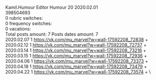 Kamil.Humour	Editor Humour 20 2020.02.01\
398504693\
0 rubric switches:\
0 frequency switches:\
0 vacations:\
Total posts amount: 7	Posts dates amount: 7\
2020.02.07 1 https://vk.com/mu_marvel?w=wall-17592208_72838 + \
2020.02.12 1 https://vk.com/mu_marvel?w=wall-17592208_72737 + \
2020.03.14 1 https://vk.com/mu_marvel?w=wall-17592208_73216 + \
2020.03.15 1 https://vk.com/mu_marvel?w=wall-17592208_72936 + \
2020.04.06 1 https://vk.com/mu_marvel?w=wall-17592208_73373 + \
2020.04.18 1 https://vk.com/mu_marvel?w=wall-17592208_73479 + \
2020.04.22 1 https://vk.com/mu_marvel?w=wall-17592208_73574 + \
